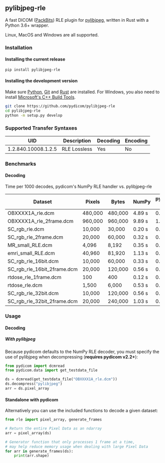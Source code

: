 
## pylibjpeg-rle

A fast DICOM ([PackBits](https://en.wikipedia.org/wiki/PackBits)) RLE plugin for [pylibjpeg](https://github.com/pydicom/pylibjpeg), written in Rust with a Python 3.6+ wrapper.

Linux, MacOS and Windows are all supported.

### Installation
#### Installing the current release
```bash
pip install pylibjpeg-rle
```
#### Installing the development version

Make sure [Python](https://www.python.org/), [Git](https://git-scm.com/) and
[Rust](https://www.rust-lang.org/) are installed. For Windows, you also need to install
[Microsoft's C++ Build Tools](https://visualstudio.microsoft.com/thank-you-downloading-visual-studio/?sku=BuildTools&rel=16).
```bash
git clone https://github.com/pydicom/pylibjpeg-rle
cd pylibjpeg-rle
python -m setup.py develop
```

### Supported Transfer Syntaxes

| UID                 | Description  | Decoding | Encoding |
| ---                 | ---          | ---      | ---      |
| 1.2.840.10008.1.2.5 | RLE Lossless | Yes      | No       |

### Benchmarks
#### Decoding

Time per 1000 decodes, pydicom's NumPy RLE handler vs. pylibjpeg-rle

| Dataset                     | Pixels  | Bytes   | NumPy  | pylibjpeg-rle |
| ---                         | ---     | ---     | ---    | ---           |
| OBXXXX1A_rle.dcm            | 480,000 | 480,000 | 4.89 s |        0.79 s |
| OBXXXX1A_rle_2frame.dcm     | 960,000 | 960,000 | 9.89 s |        1.65 s |
| SC_rgb_rle.dcm              |  10,000 |  30,000 | 0.20 s |        0.15 s |
| SC_rgb_rle_2frame.dcm       |  20,000 |  60,000 | 0.32 s |        0.18 s |
| MR_small_RLE.dcm            |   4,096 |   8,192 | 0.35 s |        0.13 s |
| emri_small_RLE.dcm          |  40,960 |  81,920 | 1.13 s |        0.28 s |
| SC_rgb_rle_16bit.dcm        |  10,000 |  60,000 | 0.33 s |        0.17 s |
| SC_rgb_rle_16bit_2frame.dcm |  20,000 | 120,000 | 0.56 s |        0.21 s |
| rtdose_rle_1frame.dcm       |     100 |     400 | 0.12 s |        0.13 s |
| rtdose_rle.dcm              |   1,500 |   6,000 | 0.53 s |        0.26 s |
| SC_rgb_rle_32bit.dcm        |  10,000 | 120,000 | 0.56 s |        0.19 s |
| SC_rgb_rle_32bit_2frame.dcm |  20,000 | 240,000 | 1.03 s |        0.28 s |

### Usage
#### Decoding
##### With pylibjpeg

Because pydicom defaults to the NumPy RLE decoder, you must specify the use
of pylibjpeg when decompressing (**requires pydicom v2.2+**):
```python
from pydicom import dcmread
from pydicom.data import get_testdata_file

ds = dcmread(get_testdata_file("OBXXXX1A_rle.dcm"))
ds.decompress("pylibjpeg")
arr = ds.pixel_array
```

#### Standalone with pydicom
Alternatively you can use the included functions to decode a given dataset:
```python
from rle import pixel_array, generate_frames

# Return the entire Pixel Data as an ndarray
arr = pixel_array(ds)

# Generator function that only processes 1 frame at a time,
# may help reduce memory usage when dealing with large Pixel Data
for arr in generate_frames(ds):
    print(arr.shape)
```
